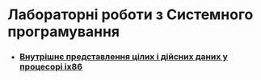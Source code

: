 # Лабораторні роботи з Системного програмування

+ ### [Внутрішнє представлення цілих і дійсних даних у процесорі ix86](./lab1/)
